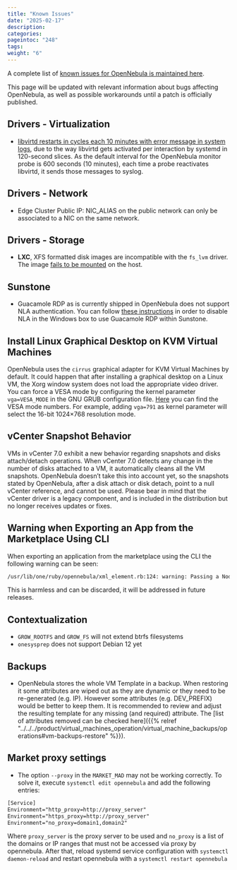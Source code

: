 ```yaml
---
title: "Known Issues"
date: "2025-02-17"
description:
categories:
pageintoc: "248"
tags:
weight: "6"
---
```


<a id="known-issues"></a>

<!--# Known Issues -->

A complete list of [known issues for OpenNebula is maintained here](https://github.com/OpenNebula/one/issues?q=is%3Aopen+is%3Aissue+label%3A%22Type%3A+Bug%22+label%3A%22Status%3A+Accepted%22).

This page will be updated with relevant information about bugs affecting OpenNebula, as well as possible workarounds until a patch is officially published.

## Drivers - Virtualization

- [libvirtd restarts in cycles each 10 minutes with error message in system logs](https://github.com/OpenNebula/one/issues/6463), due to the way libvirtd gets activated per interaction by systemd in 120-second slices. As the default interval for the OpenNebula monitor probe is 600 seconds (10 minutes), each time a probe reactivates libvirtd, it sends those messages to syslog.

## Drivers - Network

- Edge Cluster Public IP: NIC_ALIAS on the public network can only be associated to a NIC on the same network.

## Drivers - Storage

- **LXC**, XFS formatted disk images are incompatible with the `fs_lvm` driver. The image [fails to be mounted](https://github.com/OpenNebula/one/issues/5802) on the host.

## Sunstone

- Guacamole RDP as is currently shipped in OpenNebula does not support NLA authentication. You can follow [these instructions](https://www.parallels.com/blogs/ras/disabling-network-level-authentication/) in order to disable NLA in the Windows box to use Guacamole RDP within Sunstone.

## Install Linux Graphical Desktop on KVM Virtual Machines

OpenNebula uses the `cirrus` graphical adapter for KVM Virtual Machines by default. It could happen that after installing a graphical desktop on a Linux VM, the Xorg window system does not load the appropriate video driver. You can force a VESA mode by configuring the kernel parameter `vga=VESA_MODE` in the GNU GRUB configuration file. [Here](https://en.wikipedia.org/wiki/VESA_BIOS_Extensions#Linux_video_mode_numbers/) you can find the VESA mode numbers. For example, adding `vga=791` as kernel parameter will select the 16-bit 1024×768 resolution mode.

## vCenter Snapshot Behavior

VMs in vCenter 7.0 exhibit a new behavior regarding snapshots and disks attach/detach operations. When vCenter 7.0 detects any change in the number of disks attached to a VM, it automatically cleans all the VM snapshots. OpenNebula doesn’t take this into account yet, so the snapshots stated by OpenNebula, after a disk attach or disk detach, point to a null vCenter reference, and cannot be used. Please bear in mind that the vCenter driver is a legacy component, and is included in the distribution but no longer receives updates or fixes.

## Warning when Exporting an App from the Marketplace Using CLI

When exporting an application from the marketplace using the CLI the following warning can be seen:

```default
/usr/lib/one/ruby/opennebula/xml_element.rb:124: warning: Passing a Node as the second parameter to Node.new is deprecated. Please pass a Document instead, or prefer an alternative constructor like Node#add_child. This will become an error in a future release of Nokogiri.
```

This is harmless and can be discarded, it will be addressed in future releases.

## Contextualization

- `GROW_ROOTFS` and `GROW_FS` will not extend btrfs filesystems
- `onesysprep` does not support Debian 12 yet

## Backups

- OpenNebula stores the whole VM Template in a backup. When restoring it some attributes are wiped out as they are dynamic or they need to be re-generated (e.g. IP). However some attributes (e.g. DEV_PREFIX) would be better to keep them. It is recommended to review and adjust the resulting template for any missing (and required) attribute. The [list of attributes removed can be checked here]({{% relref "../../../product/virtual_machines_operation/virtual_machine_backups/operations#vm-backups-restore" %}}).

## Market proxy settings

- The option `--proxy` in the `MARKET_MAD` may not be working correctly. To solve it, execute `systemctl edit opennebula` and add the following entries:

```default
[Service]
Environment="http_proxy=http://proxy_server"
Environment="https_proxy=http://proxy_server"
Environment="no_proxy=domain1,domain2"
```

Where `proxy_server` is the proxy server to be used and `no_proxy` is a list of the domains or IP ranges that must not be accessed via proxy by opennebula. After that, reload systemd service configuration with `systemctl daemon-reload` and restart opennebula with a `systemctl restart opennebula`
